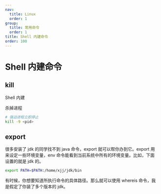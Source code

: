 ```yaml
---
nav:
  title: Linux
  order: 1
group:
  title: 常用命令
  order: 1
title: Shell 内建命令
order: 100
---
```


# Shell 内建命令

## kill

Shell 内建

杀掉进程

```bash
# 强迫进程立即停止
kill -9 <pid>
```

## export

很多安装了 jdk 的同学找不到 java 命令，export 就可以帮你办到它。export 用来设定一些环境变量，env 命令能看到当前系统中所有的环境变量。比如，下面设置的就是 jdk 的。

```bash
export PATH=$PATH:/home/xjj/jdk/bin
```

有时候，你想要知道所执行命令的具体路径。那么就可以使用 whereis 命令，我是假定了你装了多个版本的 jdk。

